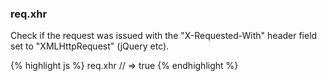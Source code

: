<h3 id='req.xhr'>req.xhr</h3>

Check if the request was issued with the "X-Requested-With"
header field set to "XMLHttpRequest" (jQuery etc).

{% highlight js %}
req.xhr
// => true
{% endhighlight %}
